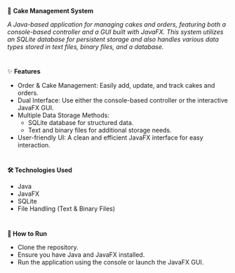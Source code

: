 🍰 **Cake Management System**

_A Java-based application for managing cakes and orders, featuring both a console-based controller and a GUI built with JavaFX. This system utilizes an SQLite database for persistent storage and also handles various data types stored in text files, binary files, and a database._
#
✨ **Features**
- Order & Cake Management: Easily add, update, and track cakes and orders.
- Dual Interface: Use either the console-based controller or the interactive JavaFX GUI.
- Multiple Data Storage Methods:
  - SQLite database for structured data.
  - Text and binary files for additional storage needs.
- User-friendly UI: A clean and efficient JavaFX interface for easy interaction.
#
**🛠 Technologies Used**
- Java
- JavaFX
- SQLite
- File Handling (Text & Binary Files)
#
**🚀 How to Run**
- Clone the repository.
- Ensure you have Java and JavaFX installed.
- Run the application using the console or launch the JavaFX GUI.